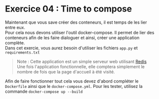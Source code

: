 # Exercice 04 : Time to compose

Maintenant que vous save créer des conteneurs, il est temps de les lier entre eux.  
Pour cela nous devons utiliser l'outil docker-compose. Il permet de lier des conteneurs afin de les faire dialoguer et ainsi, créer une application complète.  
Dans cet exercie, vous aurez besoin d'utiliser les fichiers `app.py` et `requirements.txt`  
> Note : Cette application est un simple serveur web utilisant [Redis](redis.io)  
> Une fois l'application fonctionnelle, elle comptera simplement le nombre de fois que la page d'accueil à été visité.  

Afin de faire fonctionner tout cela vous devez d'abord compléter le `Dockerfile` ainsi que le `docker-compose.yml`. Pour les tester, utilisez la commande `docker-compose up --build`
